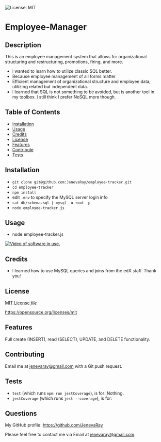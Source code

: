 ![License: MIT](https://img.shields.io/badge/License:_mit-grey.svg?style=plastic&color=blue)

# Employee-Manager
## Description
This is an employee management system that allows for organizational structuring and restructuring, promotions, firing, and more.
- I wanted to learn how to utilize classic SQL better.
- Because employee management of all forms matter
- Efficient management of organizational structure and employee data, utilizing related but independent data.
- I learned that SQL is not something to be avoided, but is another tool in my toolbox.  I still think I prefer NoSQL more though.

## Table of Contents
- [Installation](#installation)
- [Usage](#usage)
- [Credits](#credits)
- [License](#license)
- [Features](#features)
- [Contribute](#contribute)
- [Tests](#tests)

## Installation
- `git clone git@github.com:JenevaRay/employee-tracker.git`
- `cd employee-tracker`
- `npm install`
- edit `.env` to specify the MySQL server login info
- `cat db/schema.sql | mysql -u root -p`
- `node employee-tracker.js`

## Usage
- node employee-tracker.js

[![Video of software in use.](https://drive.google.com/file/d/1E8ZZG61G3SWgCJjiKte4rkqAzsEhktRL/view?usp=drive_link)](https://drive.google.com/file/d/1OohS0wm8kf5TVPjggHdjLDdHru7kaDLu/view?usp=drive_link)
## Credits
- I learned how to use MySQL queries and joins from the edX staff.  Thank you!
## License
[MIT License *file*](LICENSE)

https://opensource.org/licenses/mit
## Features
Full create (INSERT), read (SELECT), UPDATE, and DELETE functionality.
## Contributing
Email me at jenevaray@gmail.com with a Git push request.
## Tests
- `test` (which runs `npm run jestCoverage`), is for: Nothing.
- `jestCoverage` (which runs `jest --coverage`), is for: 

## Questions
My GitHub profile: https://github.com/JenevaRay

Please feel free to contact me via Email at jenevaray@gmail.com
